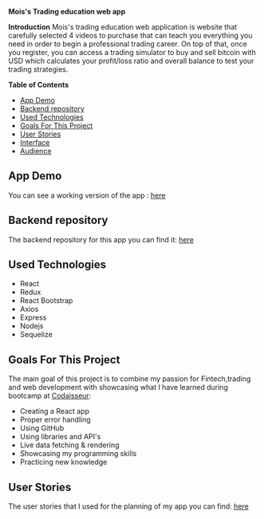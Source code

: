 **Mois's Trading education web app**

**Introduction**
Mois's trading education web application is website that carefully selected 4 videos to purchase that can teach you everything you need in order to begin a professional trading career. On top of that, once you register, you can access a trading simulator to buy and sell bitcoin with USD which calculates your profit/loss ratio and overall balance to test your trading strategies.

**Table of Contents**

- [App Demo](#app-demo)
- [Backend repository](#backend-repository)
- [Used Technologies](#used-technologies)
- [Goals For This Project](#goals-for-this-project)
- [User Stories](#user-stories)
- [Interface](#interface)
- [Audience](#audience)

## App Demo

You can see a working version of the app : [here](https://cranky-shaw-d34540.netlify.app/)

## Backend repository

The backend repository for this app you can find it: [here](https://github.com/mbessalle/trading-education-app-backend)

## Used Technologies

- React
- Redux
- React Bootstrap
- Axios
- Express
- Nodejs
- Sequelize

## Goals For This Project

The main goal of this project is to combine my passion for Fintech,trading and web development with showcasing what I have learned during bootcamp at [Codaisseur](https://codaisseur.com/):
 - Creating a React app
 - Proper error handling
 - Using GitHub
 - Using libraries and API's
 - Live data fetching & rendering
 - Showcasing my programming skills
 - Practicing new knowledge

## User Stories

The user stories that I used for the planning of my app you can find: [here](https://github.com/mbessalle/projects/1)
